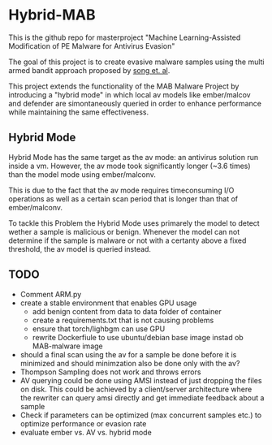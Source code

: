 # Hybrid-MAB
This is the github repo for masterproject "Machine Learning-Assisted Modification of PE
Malware for Antivirus Evasion"

The goal of this project is to create evasive malware samples using the multi armed bandit approach proposed by [song et. al](https://github.com/bitsecurerlab/MAB-malware).

This project extends the functionality of the MAB Malware Project by introducing a "hybrid mode" in which local av models like ember/malcov and defender are simontaneously queried in order to enhance performance while maintaining the same effectiveness.


## Hybrid Mode
Hybrid Mode has the same target as the av mode: an antivirus solution run inside a vm. However, the av mode took significantly longer (~3.6 times) than the model mode using ember/malconv. 

This is due to the fact that the av mode requires timeconsuming I/O operations as well as a certain scan period that is longer than that of ember/malconv.

To tackle this Problem the Hybrid Mode uses primarely the model to detect wether a sample is malicious or benign. Whenever the model can not determine if the sample is malware or not with a certanty above a fixed threshold, the av model is queried instead.



## TODO
* Comment ARM.py
* create a stable environment that enables GPU usage
    * add benign content from data to data folder of container
    * create a requirements.txt that is not causing problems
    * ensure that torch/lighbgm can use GPU
    * rewrite Dockerfiule to use ubuntu/debian base image instad ob MAB-malware image
* should a final scan using the av for a sample be done before it is minimized and should minimzation also be done only with the av?
* Thompson Sampling does not work and throws errors
* AV querying could be done using AMSI instead of just dropping the files on disk. This could be achieved by a client/server architecture where the rewriter can query amsi directly and get immediate feedback about a sample
* Check if parameters can be optimized (max concurrent samples etc.) to optimize performance or evasion rate
* evaluate ember vs. AV vs. hybrid mode
